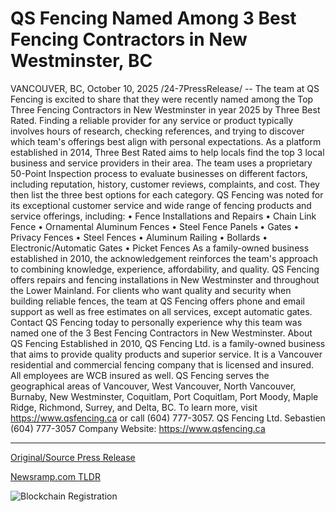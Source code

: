 # QS Fencing Named Among 3 Best Fencing Contractors in New Westminster, BC

VANCOUVER, BC, October 10, 2025 /24-7PressRelease/ -- The team at QS Fencing is excited to share that they were recently named among the Top Three Fencing Contractors in New Westminster in year 2025 by Three Best Rated.  Finding a reliable provider for any service or product typically involves hours of research, checking references, and trying to discover which team's offerings best align with personal expectations.  As a platform established in 2014, Three Best Rated aims to help locals find the top 3 local business and service providers in their area. The team uses a proprietary 50-Point Inspection process to evaluate businesses on different factors, including reputation, history, customer reviews, complaints, and cost. They then list the three best options for each category.  QS Fencing was noted for its exceptional customer service and wide range of fencing products and service offerings, including:  • Fence Installations and Repairs  • Chain Link Fence  • Ornamental Aluminum Fences • Steel Fence Panels  • Gates  • Privacy Fences  • Steel Fences  • Aluminum Railing  • Bollards  • Electronic/Automatic Gates  • Picket Fences  As a family-owned business established in 2010, the acknowledgement reinforces the team's approach to combining knowledge, experience, affordability, and quality.  QS Fencing offers repairs and fencing installations in New Westminster and throughout the Lower Mainland. For clients who want quality and security when building reliable fences, the team at QS Fencing offers phone and email support as well as free estimates on all services, except automatic gates.  Contact QS Fencing today to personally experience why this team was named one of the 3 Best Fencing Contractors in New Westminster.  About QS Fencing  Established in 2010, QS Fencing Ltd. is a family-owned business that aims to provide quality products and superior service. It is a Vancouver residential and commercial fencing company that is licensed and insured. All employees are WCB insured as well. QS Fencing serves the geographical areas of Vancouver, West Vancouver, North Vancouver, Burnaby, New Westminster, Coquitlam, Port Coquitlam, Port Moody, Maple Ridge, Richmond, Surrey, and Delta, BC. To learn more, visit https://www.qsfencing.ca or call (604) 777-3057.  QS Fencing Ltd. Sebastien (604) 777-3057 Company Website: https://www.qsfencing.ca 

---

[Original/Source Press Release](https://www.24-7pressrelease.com/press-release/527591/qs-fencing-named-among-3-best-fencing-contractors-in-new-westminster-bc)
                    

[Newsramp.com TLDR](https://newsramp.com/curated-news/qs-fencing-named-top-3-contractors-in-new-westminster-for-2025/19e6c11c062d69efc0af47d8e02c3f8d) 

 

 



![Blockchain Registration](https://cdn.newsramp.app/24-7PressRelease/qrcode/2510/10/gulfQSZZ.webp)